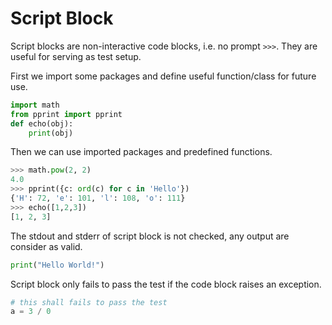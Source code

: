 # Script Block
Script blocks are non-interactive code blocks, i.e. no prompt `>>>`. They are useful for serving as test setup.

First we import some packages and define useful function/class for future use.
```python
import math
from pprint import pprint
def echo(obj):
    print(obj)
```

Then we can use imported packages and predefined functions.
```python
>>> math.pow(2, 2)
4.0
>>> pprint({c: ord(c) for c in 'Hello'})
{'H': 72, 'e': 101, 'l': 108, 'o': 111}
>>> echo([1,2,3])
[1, 2, 3]
```

The stdout and stderr of script block is not checked, any output are consider as valid.
```python
print("Hello World!")
```

Script block only fails to pass the test if the code block raises an exception.

<!-- doctest: +SKIP -->
```python
# this shall fails to pass the test
a = 3 / 0
```
